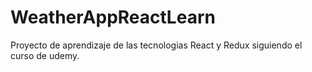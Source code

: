 # WeatherAppReactLearn
Proyecto de aprendizaje de las tecnologias React y Redux siguiendo el curso de udemy.
